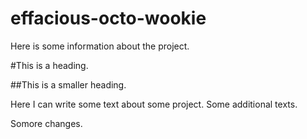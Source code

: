 # effacious-octo-wookie

Here is some information about the project.

#This is a heading.

##This is a smaller heading.

Here I can write some text about some project.
Some additional texts.  

Somore changes.
